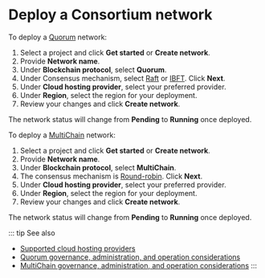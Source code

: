 # Deploy a Consortium network

To deploy a [Quorum](/blockchain-essentials/protocols/quorum) network:

1. Select a project and click **Get started** or **Create network**.
1. Provide **Network name**.
1. Under **Blockchain protocol**, select **Quorum**.
1. Under Consensus mechanism, select [Raft](/blockchain-essentials/consensus-algorithms/raft) or [IBFT](/blockchain-essentials/consensus-algorithms/ibft). Click **Next**.
1. Under **Cloud hosting provider**, select your preferred provider.
1. Under **Region**, select the region for your deployment.
1. Review your changes and click **Create network**.

The network status will change from **Pending** to **Running** once deployed.

To deploy a [MultiChain](/blockchain-essentials/protocols/multichain) network:

1. Select a project and click **Get started** or **Create network**.
1. Provide **Network name**.
1. Under **Blockchain protocol**, select **MultiChain**.
1. The consensus mechanism is [Round-robin](/blockchain-essentials/consensus-algorithms/round-robin). Click **Next**.
1. Under **Cloud hosting provider**, select your preferred provider.
1. Under **Region**, select the region for your deployment.
1. Review your changes and click **Create network**.

The network status will change from **Pending** to **Running** once deployed.

::: tip See also
* [Supported cloud hosting providers](/control-panel/supported-cloud-hosting)
* [Quorum governance, administration, and operation considerations](/key-concepts/quorum-considerations)
* [MultiChain governance, administration, and operation considerations](/key-concepts/multichain-considerations)
:::